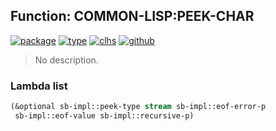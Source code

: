 ## Function: COMMON-LISP:PEEK-CHAR
[![package](https://img.shields.io/badge/Package-COMMON--LISP-5f9ea0.svg?style=social&colorA=999999)](../) [![type](https://img.shields.io/badge/Type-Function-5f9ea0.svg?style=social&colorA=999999)](../#function) [![clhs](https://img.shields.io/badge/CLHS-PEEK--CHAR-5f9ea0.svg?style=social&colorA=999999)](http://www.lispworks.com/documentation/HyperSpec/Body/f_peek_c.htm) [![github](https://img.shields.io/badge/GitHub-View_the_source-5f9ea0.svg?style=social&colorA=999999&logo=github)](https://github.com/sbcl/sbcl/blob/master/src/code/target-stream.lisp/) 

> No description.

### Lambda list
```cl
(&optional sb-impl::peek-type stream sb-impl::eof-error-p
 sb-impl::eof-value sb-impl::recursive-p)
```
